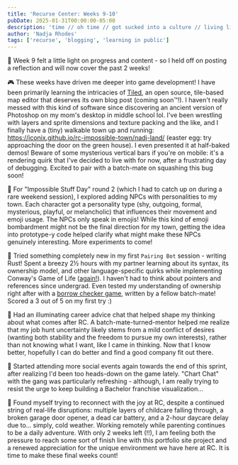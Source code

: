 ```yaml
---
title: 'Recurse Center: Weeks 9-10'
pubDate: 2025-01-31T00:00:00-05:00
description: 'time // oh time // got sucked into a culture // living like you do'
author: 'Nadja Rhodes'
tags: ['recurse', 'blogging', 'learning in public']
---
```


🤝 Week 9 felt a little light on progress and content - so I held off on posting a reflection and will now cover the past 2 weeks!

🎮 These weeks have driven me deeper into game development! I have been primarily learning the intricacies of [Tiled](https://www.mapeditor.org/), an open source, tile-based map editor that deserves its own blog post (coming soon&#8482;!). I haven't really messed with this kind of software since discovering an ancient version of Photoshop on my mom's desktop in middle school lol. I've been wrestling with layers and sprite dimensions and texture packing and the like, and I finally have a (tiny) walkable town up and running: https://iconix.github.io/rc-impossible-town/nadj-land/ (easter egg: try approaching the door on the green house). I even presented it at half-baked demos! Beware of some mysterious vertical bars if you're on mobile: it's a rendering quirk that I've decided to live with for now, after a frustrating day of debugging. Excited to pair with a batch-mate on squashing this bug soon!

🤖 For "Impossible Stuff Day" round 2 (which I had to catch up on during a rare weekend session), I explored adding NPCs with personalities to my town. Each character got a personality type (shy, outgoing, formal, mysterious, playful, or melancholic) that influences their movement and emoji usage. The NPCs only speak in emojis! While this kind of emoji bombardment might not be the final direction for my town, getting the idea into prototype-y code helped clarify what might make these NPCs genuinely interesting. More experiments to come!

🦀 Tried something completely new in my first `Pairing Bot` session - writing Rust! Spent a breezy 2½ hours with my partner learning about its syntax, its ownership model, and other language-specific quirks while implementing Conway's Game of Life ([again!](https://github.com/iconix/december-adventure/tree/main/03)). I haven't had to think about pointers and references since undergrad. Even tested my understanding of ownership right after with a [borrow checker game](https://garetht.github.io/be-the-borrow-checker/), written by a fellow batch-mate! Scored a 3 out of 5 on my first try :)

💼 Had an illuminating career advice chat that helped shape my thinking about what comes after RC. A batch-mate-turned-mentor helped me realize that my job hunt uncertainty likely stems from a mild conflict of desires (wanting both stability and the freedom to pursue my own interests), rather than not knowing what I want, like I came in thinking. Now that I know better, hopefully I can do better and find a good company fit out there.

👯 Started attending more social events again towards the end of this sprint, after realizing I'd been too heads-down on the game lately. "Chart Chat" with the gang was particularly refreshing - although, I am really trying to resist the urge to keep building a Bachelor franchise visualization...

🌟 Found myself trying to reconnect with the joy at RC, despite a continued string of real-life disruptions: multiple layers of childcare falling through, a broken garage door opener, a dead car battery, and a 2-hour daycare delay due to... simply, cold weather. Working remotely while parenting continues to be a daily adventure. With only 2 weeks left (!!), I am feeling both the pressure to reach some sort of finish line with this portfolio site project and a renewed appreciation for the unique environment we have here at RC. It is time to make these final weeks count!
